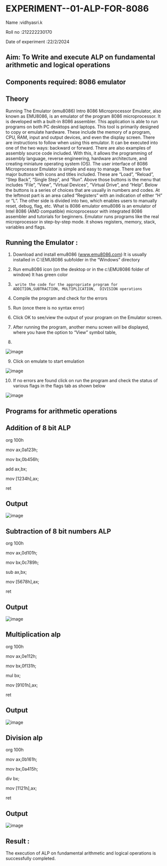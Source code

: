 # EXPERIMENT--01-ALP-FOR-8086
Name :vidhyasri.k

Roll no :212222230170

Date of experiment :22/2/2024





## Aim: To Write and execute ALP on fundamental arithmetic and logical operations
## Components required: 8086  emulator 
## Theory 
Running The Emulator (emu8086) Intro 8086 Microprocessor Emulator, also known as EMU8086, is an emulator of the program 8086 microprocessor. It is developed with a built-in 8086 assembler. This application is able to run programs on both PC desktops and laptops. This tool is primarily designed to copy or emulate hardware. These include the memory of a program, CPU, RAM, input and output devices, and even the display screen. There are instructions to follow when using this emulator. It can be executed into one of the two ways: backward or forward. There are also examples of assembly source code included. With this, it allows the programming of assembly language, reverse engineering, hardware architecture, and creating miniature operating system (OS). The user interface of 8086 Microprocessor Emulator is simple and easy to manage. There are five major buttons with icons and titles included. These are “Load”, “Reload”, “Step Back”, “Single Step”, and “Run”. Above those buttons is the menu that includes “File”, “View”, “Virtual Devices”, “Virtual Drive”, and “Help”. Below the buttons is a series of choices that are usually in numbers and codes. At the leftmost part is an area called “Registers” with an indication of either “H” or “L”. The other side is divided into two, which enables users to manually reset, debug, flag, etc. What is 8086 emulator emu8086 is an emulator of Intel 8086 (AMD compatible) microprocessor with integrated 8086 assembler and tutorials for beginners. Emulator runs programs like the real microprocessor in step-by-step mode. it shows registers, memory, stack, variables and flags.


 ## Running the Emulator :
1.	Download and install emu8086 (www.emu8086.com) It is usually installed in C:\EMU8086 subfolder in the “Windows” directory
2.	  Run  emu8086 icon (on the desktop or in the c:\EMU8086 folder of window) It has green color 
 
 
3.		write the code for the appropriate program for ADDITION,SUBTRACTION, MULTIPLICATION,  DIVISION operations 

4.	 Compile the program and check for the errors 
5.	Run (once there is no syntax error) 

6.	Click OK to see/view the output of your program on the Emulator screen. 


7.	After running the program, another menu screen will be displayed, where you have the option to “View” symbol table,
8.	 


![image](https://user-images.githubusercontent.com/36288975/189273263-d65baae9-4b8f-4723-afb3-c0ffa4052b04.png)











9.	Click on emulate to start emulation 








![image](https://user-images.githubusercontent.com/36288975/189273273-9bb36ec1-e2e8-4892-8d35-37707332bfdc.png)








10.	If no errors are found click on run the program and check the status of various flags in the flags tab as shown below 






![image](https://user-images.githubusercontent.com/36288975/189273277-113a2a33-4a40-4ff8-95a5-ecd3a1f504fe.png)







## Programs for arithmetic  operations

## Addition  of 8 bit ALP 
org 100h

mov ax,0a123h;

mov bx,0b456h;

add ax,bx;

mov [1234h],ax;

ret


## Output  
![image](https://github.com/vidhyasrikachapalayam/EXPERIMENT--01-ALP-FOR-8086/assets/119477817/317e14b2-1157-4c33-98fb-3e0bf1be837c)
 
## Subtraction   of 8 bit numbers  ALP 
 org 100h

mov ax,0d101h;

mov bx,0c789h;

sub ax,bx;

mov [5678h],ax;

ret
## Output  
![image](https://github.com/vidhyasrikachapalayam/EXPERIMENT--01-ALP-FOR-8086/assets/119477817/672e3de3-1fd0-49bc-b458-d149fda20d98)

## Multiplication alp 
org 100h

mov ax,0e112h;

mov bx,0f131h;

mul bx;

mov [9101h],ax;

ret
 ## Output  
![image](https://github.com/vidhyasrikachapalayam/EXPERIMENT--01-ALP-FOR-8086/assets/119477817/5a398fb0-dac8-4bb4-bd2d-0a24a2693f77)


## Division alp 
org 100h

mov ax,0b161h;

mov bx,0a415h;

div bx;

mov [1121h],ax;

ret
## Output  
![image](https://github.com/vidhyasrikachapalayam/EXPERIMENT--01-ALP-FOR-8086/assets/119477817/7bfd5c94-01eb-426c-b4f6-67a42b8f30d0)


## Result :
 The execution of ALP on fundamental arithmetic and logical operations is successfully completed.








